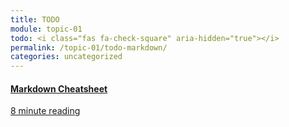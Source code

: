 ```yaml
---
title: TODO
module: topic-01
todo: <i class="fas fa-check-square" aria-hidden="true"></i>
permalink: /topic-01/todo-markdown/
categories: uncategorized
---
```


<div class="row text-center">
  <div class="col-lg-4">
    <div class="bs-component">
      <div class="list-group">
        <a href="https://github.com/adam-p/markdown-here/wiki/Markdown-Cheatsheet" target="_blank" class="list-group-item">
          <i class="icon-hw fab fa-markdown"></i>
          <h4 class="list-group-item-heading">Markdown Cheatsheet</h4>
          <div class="divider-hw"></div>
          <p class="list-group-item-text"><i class="far fa-clock" aria-hidden="true"></i> 8 minute reading</p>
        </a>
      </div>
    </div>
  </div>
</div>
